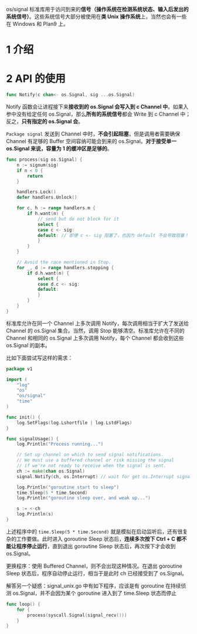 os/signal 标准库用于访问到来的**信号（操作系统在检测系统状态、输入后发出的系统信号）**。这些系统信号大部分被使用在**类 Unix 操作系统**上，当然也会有一些在 Windows 和 Plan9 上。



# 1 介绍







# 2 API 的使用



~~~go
func Notify(c chan<- os.Signal, sig ...os.Signal)
~~~

Notify 函数会让进程接下来**接收到的 os.Signal 会写入到 c Channel 中**。如果入参中没有给定任何 os.Signal，那么**所有的系统信号**都会 Write 到 c Channel 中；反之，**只有指定的 os.Signal 会**。

`Package signal` 发送到 Channel 中时，**不会引起阻塞**，但是调用者需要确保 Channel 有足够的 Buffer 空间容纳可能会到来的 os.Signal。**对于接受单一 os.Signal 来说，容量为 1 的缓冲区是足够的**。

~~~go
func process(sig os.Signal) {
	n := signum(sig)
	if n < 0 {
		return
	}

	handlers.Lock()
	defer handlers.Unlock()

	for c, h := range handlers.m {
		if h.want(n) {
			// send but do not block for it
			select {
			case c <- sig:
			default: // 即便 c <- sig 阻塞了，也因为 default 不会导致阻塞！
			}
		}
	}

	// Avoid the race mentioned in Stop.
	for _, d := range handlers.stopping {
		if d.h.want(n) {
			select {
			case d.c <- sig:
			default:
			}
		}
	}
}
~~~

标准库允许在同一个 Channel 上多次调用 Notify，每次调用相当于扩大了发送给 Channel 的 os.Signal 集合。当然，调用 Stop 能够清空。标准库允许在不同的 Channel 和相同的 os.Signal 上多次调用 Notify，每个 Channel 都会收到这些 os.Signal 的副本。

比如下面尝试写这样的需求：

~~~go
package v1

import (
	"log"
	"os"
	"os/signal"
	"time"
)

func init() {
	log.SetFlags(log.Lshortfile | log.LstdFlags)
}

func signalUsage() {
	log.Println("Process running...")

    // Set up channel on which to send signal notifications.
	// We must use a buffered channel or risk missing the signal
	// if we're not ready to receive when the signal is sent.
	ch := make(chan os.Signal)
	signal.Notify(ch, os.Interrupt) // wait for get os.Interrupt signal

	log.Println("goroutine start to sleep")
	time.Sleep(5 * time.Second)
	log.Println("goroutine sleep over, and weak up...")

	s := <-ch
	log.Println(s)
}
~~~

上述程序中的 `time.Sleep(5 * time.Second)` 就是模拟在启动监听后，还有很复杂的工作要做。此时进入 goroutine Sleep 状态后，**连续多次按下 Ctrl + C 都不能让程序停止运行**，直到退出 goroutine Sleep 状态后，再次按下才会收到 os.Signal。

更换程序：使用 Buffered Channel，则不会出现这种情况。在退出 goroutine Sleep 状态后，程序自动停止运行，相当于是此时 ch 已经接受到了 os.Signal。

解答另一个疑惑：signal_unix.go 中有如下程序，应该是有 goroutine 在持续侦测 os.Signal，并不会因为某个 goroutine 进入到了 time.Sleep 状态而停止

~~~go
func loop() {
	for {
		process(syscall.Signal(signal_recv()))
	}
}
~~~







